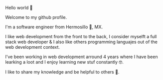 Hello world 👋

Welcome to my github profile.

I'm a software engineer from Hermosillo 🌵, MX.

I like web development from the front to the back, I consider myselft a full stack web developer & I also like others programming languajes out of the web development context.

I've been working in web development arround 4 years where I have been learking a loot and I enjoy learning new stuf constantly 🤓. 

I like to share my knowledge and be helpful to others 💪.
